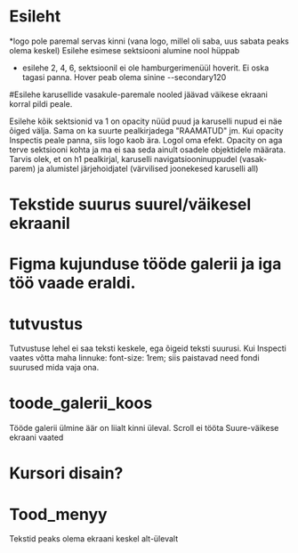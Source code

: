 

# Esileht
*logo pole paremal servas kinni (vana logo, millel oli saba, uus sabata peaks olema keskel) 
Esilehe esimese sektsiooni alumine nool hüppab

* esilehe 2, 4, 6, sektsioonil ei ole hamburgerimenüül hoverit. Ei oska tagasi panna. Hover peab olema sinine --secondary120

#Esilehe karusellide vasakule-paremale nooled jäävad väikese ekraani korral pildi peale.

Esilehe kõik sektsionid va 1 on opacity nüüd puud ja karuselli nupud ei näe õiged välja. Sama on ka suurte pealkirjadega "RAAMATUD" jm. Kui opacity Inspectis peale panna, siis logo kaob ära. Logol oma efekt. Opacity on aga terve sektsiooni kohta ja ma ei saa seda ainult osadele objektidele määrata. Tarvis olek, et on h1 pealkirjal, karuselli navigatsiooninuppudel (vasak-parem) ja alumistel järjehoidjatel (värvilised joonekesed karuselli all)

<!-- # footer OK
*  Must taust laine taustal on pilt. Pildi suurus laiusega full HD ja jätkab säbrulist tausta eespool. Suurel ekraanil on ok, aga väikesel on halvasti. -->

# Tekstide suurus suurel/väikesel ekraanil

# Figma kujunduse tööde galerii ja iga töö vaade eraldi.


# tutvustus 
Tutvustuse lehel ei saa teksti keskele, ega õigeid teksti suurusi. Kui Inspecti vaates võtta maha linnuke: font-size: 1rem;   siis paistavad need fondi suurused mida vaja ona.


# toode_galerii_koos
Tööde galerii ülmine äär on liialt kinni üleval.
Scroll ei tööta
Suure-väikese ekraani  vaated

# Kursori disain?


# Tood_menyy
Tekstid peaks olema ekraani keskel alt-ülevalt



